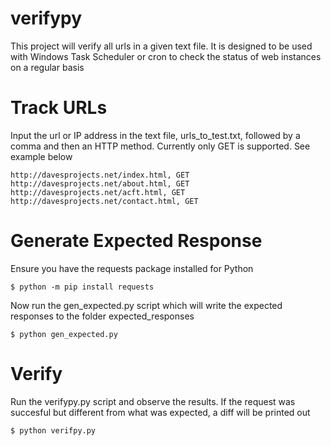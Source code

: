 # verifypy
This project will verify all urls in a given text file. It is designed to be used with Windows Task Scheduler or cron to check the status of web instances on a regular basis

# Track URLs
Input the url or IP address in the text file, urls_to_test.txt, followed by a comma and then an HTTP method. Currently only GET is supported. See example below
```
http://davesprojects.net/index.html, GET
http://davesprojects.net/about.html, GET
http://davesprojects.net/acft.html, GET
http://davesprojects.net/contact.html, GET
```

# Generate Expected Response
Ensure you have the requests package installed for Python
```
$ python -m pip install requests
```
Now run the gen_expected.py script which will write the expected responses to the folder expected_responses
```
$ python gen_expected.py
```

# Verify
Run the verifypy.py script and observe the results. If the request was succesful but different from what was expected, a diff will be printed out
```
$ python verifpy.py
```